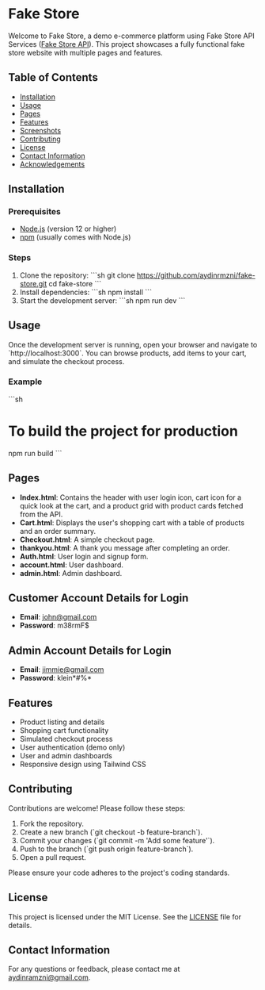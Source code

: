 
# Fake Store

Welcome to Fake Store, a demo e-commerce platform using Fake Store API Services ([Fake Store API](https://fakestoreapi.com/docs)). This project showcases a fully functional fake store website with multiple pages and features.

## Table of Contents

- [Installation](#installation)
- [Usage](#usage)
- [Pages](#pages)
- [Features](#features)
- [Screenshots](#screenshots)
- [Contributing](#contributing)
- [License](#license)
- [Contact Information](#contact-information)
- [Acknowledgements](#acknowledgements)

## Installation

### Prerequisites

- [Node.js](https://nodejs.org/) (version 12 or higher)
- [npm](https://www.npmjs.com/) (usually comes with Node.js)

### Steps

1. Clone the repository:
   \`\`\`sh
   git clone https://github.com/aydinrmzni/fake-store.git
   cd fake-store
   \`\`\`
2. Install dependencies:
   \`\`\`sh
   npm install
   \`\`\`
3. Start the development server:
   \`\`\`sh
   npm run dev
   \`\`\`

## Usage

Once the development server is running, open your browser and navigate to \`http://localhost:3000\`. You can browse products, add items to your cart, and simulate the checkout process.

### Example

\`\`\`sh
# To build the project for production
npm run build
\`\`\`

## Pages

- **Index.html**: Contains the header with user login icon, cart icon for a quick look at the cart, and a product grid with product cards fetched from the API.
- **Cart.html**: Displays the user's shopping cart with a table of products and an order summary.
- **Checkout.html**: A simple checkout page.
- **thankyou.html**: A thank you message after completing an order.
- **Auth.html**: User login and signup form.
- **account.html**: User dashboard.
- **admin.html**: Admin dashboard.

## Customer Account Details for Login

- **Email**: john@gmail.com
- **Password**: m38rmF$

## Admin Account Details for Login

- **Email**: jimmie@gmail.com
- **Password**: klein*#%*

## Features

- Product listing and details
- Shopping cart functionality
- Simulated checkout process
- User authentication (demo only)
- User and admin dashboards
- Responsive design using Tailwind CSS

## Contributing

Contributions are welcome! Please follow these steps:

1. Fork the repository.
2. Create a new branch (\`git checkout -b feature-branch\`).
3. Commit your changes (\`git commit -m 'Add some feature'\`).
4. Push to the branch (\`git push origin feature-branch\`).
5. Open a pull request.

Please ensure your code adheres to the project's coding standards.

## License

This project is licensed under the MIT License. See the [LICENSE](LICENSE) file for details.

## Contact Information

For any questions or feedback, please contact me at [aydinramzni@gmail.com](mailto:aydinramzni@gmail.com).
